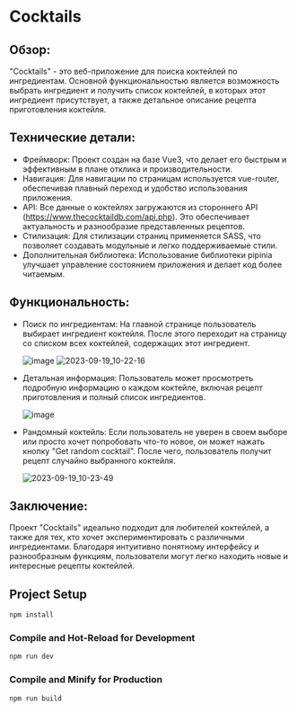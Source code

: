 # Сocktails

## Обзор:

"Cocktails" - это веб-приложение для поиска коктейлей по ингредиентам. Основной функциональностью является возможность выбрать ингредиент и получить список коктейлей, в которых этот ингредиент присутствует, а также детальное описание рецепта приготовления коктейля.

## Технические детали:

- Фреймворк: Проект создан на базе Vue3, что делает его быстрым и эффективным в плане отклика и производительности.
- Навигация: Для навигации по страницам используется vue-router, обеспечивая плавный переход и удобство использования приложения.
- API: Все данные о коктейлях загружаются из стороннего API (https://www.thecocktaildb.com/api.php). Это обеспечивает актуальность и разнообразие представленных рецептов.
- Стилизация: Для стилизации страниц применяется SASS, что позволяет создавать модульные и легко поддерживаемые стили.
- Дополнительная библиотека: Использование библиотеки pipinia улучшает управление состоянием приложения и делает код более читаемым.

## Функциональность:

- Поиск по ингредиентам: На главной странице пользователь выбирает ингредиент коктейля. После этого переходит на страницу со списком всех коктейлей, содержащих этот ингредиент.
  
  ![image](https://github.com/Dasha987/Cocktails/assets/33686892/14b0d97c-1413-444e-89ad-dcb52db0ae7d)
  ![2023-09-19_10-22-16](https://github.com/Dasha987/Cocktails/assets/33686892/d724fb21-f00f-43de-8ce2-93a90e086c5e)


- Детальная информация: Пользователь может просмотреть подробную информацию о каждом коктейле, включая рецепт приготовления и полный список ингредиентов.
  
  ![image](https://github.com/Dasha987/Cocktails/assets/33686892/ed0283dc-3293-43dd-88f1-6084f15d5a15)


- Рандомный коктейль: Если пользователь не уверен в своем выборе или просто хочет попробовать что-то новое, он может нажать кнопку "Get random cocktail". После чего, пользователь получит рецепт случайно выбранного коктейля.
  
  ![2023-09-19_10-23-49](https://github.com/Dasha987/Cocktails/assets/33686892/5899cbf2-2917-40f8-9746-12ca3703dc4b)


## Заключение:

Проект "Cocktails" идеально подходит для любителей коктейлей, а также для тех, кто хочет экспериментировать с различными ингредиентами. Благодаря интуитивно понятному интерфейсу и разнообразным функциям, пользователи могут легко находить новые и интересные рецепты коктейлей.



## Project Setup

```sh
npm install
```

### Compile and Hot-Reload for Development

```sh
npm run dev
```

### Compile and Minify for Production

```sh
npm run build
```
